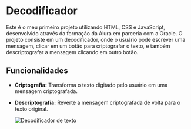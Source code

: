 # Decodificador

Este é o meu primeiro projeto utilizando HTML, CSS e JavaScript, desenvolvido através da formação da Alura em parceria com a Oracle. O projeto consiste em um decodificador, onde o usuário pode escrever uma mensagem, clicar em um botão para criptografar o texto, e também descriptografar a mensagem clicando em outro botão.

## Funcionalidades

- **Criptografia:** Transforma o texto digitado pelo usuário em uma mensagem criptografada.
- **Descriptografia:** Reverte a mensagem criptografada de volta para o texto original.

  ![Decodificador de texto](https://github.com/user-attachments/assets/be35d32e-0d56-4f74-9de6-053d4d90515f)

